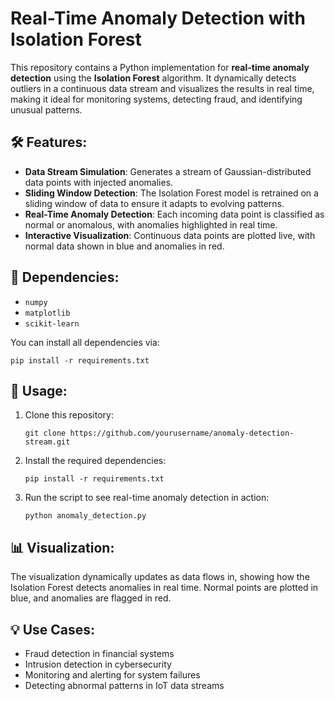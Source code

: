 
# Real-Time Anomaly Detection with Isolation Forest

This repository contains a Python implementation for **real-time anomaly detection** using the **Isolation Forest** algorithm. It dynamically detects outliers in a continuous data stream and visualizes the results in real time, making it ideal for monitoring systems, detecting fraud, and identifying unusual patterns.

## 🛠️ Features:
- **Data Stream Simulation**: Generates a stream of Gaussian-distributed data points with injected anomalies.
- **Sliding Window Detection**: The Isolation Forest model is retrained on a sliding window of data to ensure it adapts to evolving patterns.
- **Real-Time Anomaly Detection**: Each incoming data point is classified as normal or anomalous, with anomalies highlighted in real time.
- **Interactive Visualization**: Continuous data points are plotted live, with normal data shown in blue and anomalies in red.

## 🔧 Dependencies:
- `numpy`
- `matplotlib`
- `scikit-learn`

You can install all dependencies via:
```
pip install -r requirements.txt
```

## 🚀 Usage:
1. Clone this repository:
   ```
   git clone https://github.com/yourusername/anomaly-detection-stream.git
   ```
2. Install the required dependencies:
   ```
   pip install -r requirements.txt
   ```
3. Run the script to see real-time anomaly detection in action:
   ```
   python anomaly_detection.py
   ```

## 📊 Visualization:
The visualization dynamically updates as data flows in, showing how the Isolation Forest detects anomalies in real time. Normal points are plotted in blue, and anomalies are flagged in red.

## 💡 Use Cases:
- Fraud detection in financial systems
- Intrusion detection in cybersecurity
- Monitoring and alerting for system failures
- Detecting abnormal patterns in IoT data streams
